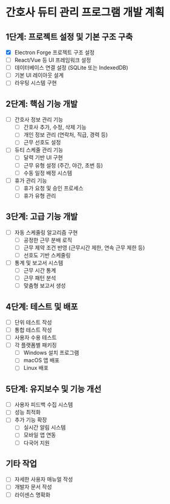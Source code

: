 # 간호사 듀티 관리 프로그램 개발 계획

## 1단계: 프로젝트 설정 및 기본 구조 구축
- [x] Electron Forge 프로젝트 구조 설정
- [ ] React/Vue 등 UI 프레임워크 설정
- [ ] 데이터베이스 연결 설정 (SQLite 또는 IndexedDB)
- [ ] 기본 UI 레이아웃 설계
- [ ] 라우팅 시스템 구현

## 2단계: 핵심 기능 개발
- [ ] 간호사 정보 관리 기능
  - [ ] 간호사 추가, 수정, 삭제 기능
  - [ ] 개인 정보 관리 (연락처, 직급, 경력 등)
  - [ ] 근무 선호도 설정
- [ ] 듀티 스케줄 관리 기능
  - [ ] 달력 기반 UI 구현
  - [ ] 근무 유형 설정 (주간, 야간, 초번 등)
  - [ ] 수동 일정 배정 시스템
- [ ] 휴가 관리 기능
  - [ ] 휴가 요청 및 승인 프로세스
  - [ ] 휴가 유형 관리

## 3단계: 고급 기능 개발
- [ ] 자동 스케줄링 알고리즘 구현
  - [ ] 공정한 근무 분배 로직
  - [ ] 근무 제약 조건 반영 (근무시간 제한, 연속 근무 제한 등)
  - [ ] 선호도 기반 스케줄링
- [ ] 통계 및 보고서 시스템
  - [ ] 근무 시간 통계
  - [ ] 근무 패턴 분석
  - [ ] 맞춤형 보고서 생성

## 4단계: 테스트 및 배포
- [ ] 단위 테스트 작성
- [ ] 통합 테스트 작성
- [ ] 사용자 수용 테스트
- [ ] 각 플랫폼별 패키징
  - [ ] Windows 설치 프로그램
  - [ ] macOS 앱 배포
  - [ ] Linux 배포

## 5단계: 유지보수 및 기능 개선
- [ ] 사용자 피드백 수집 시스템
- [ ] 성능 최적화
- [ ] 추가 기능 확장
  - [ ] 실시간 알림 시스템
  - [ ] 모바일 앱 연동
  - [ ] 다국어 지원

## 기타 작업
- [ ] 자세한 사용자 매뉴얼 작성
- [ ] 개발자 문서 작성
- [ ] 라이센스 명확화 